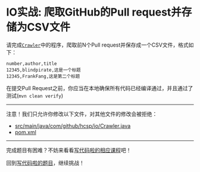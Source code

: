 # IO实战: 爬取GitHub的Pull request并存储为CSV文件

请完成[`Crawler`](https://github.com/hcsp/save-pull-requests-to-csv/blob/master/src/main/java/com/github/hcsp/io/Crawler.java)中的程序，爬取前N个Pull request并保存成一个CSV文件，格式如下：

```
number,author,title
12345,blindpirate,这是一个标题
12345,FrankFang,这是第二个标题
```

在提交Pull Request之前，你应当在本地确保所有代码已经编译通过，并且通过了测试(`mvn clean verify`)

-----
注意！我们只允许你修改以下文件，对其他文件的修改会被拒绝：
- [src/main/java/com/github/hcsp/io/Crawler.java](https://github.com/hcsp/save-pull-requests-to-csv/blob/master/src/main/java/com/github/hcsp/io/Crawler.java)
- [pom.xml](https://github.com/hcsp/save-pull-requests-to-csv/blob/master/pom.xml)
-----


完成题目有困难？不妨来看看[写代码啦的相应课程](https://xiedaimala.com/tasks/661cd7ab-7fea-47d0-8e11-555d6fca751d)吧！

回到[写代码啦的题目](https://xiedaimala.com/tasks/661cd7ab-7fea-47d0-8e11-555d6fca751d/quizzes/6c87ef57-7f06-4af2-9112-86dd27ff099d)，继续挑战！
